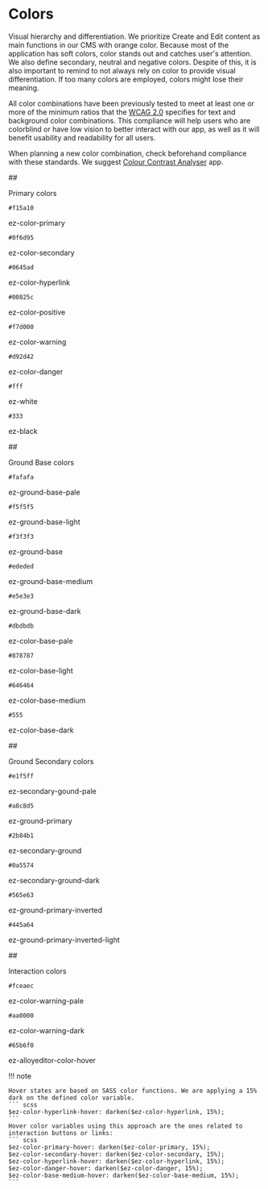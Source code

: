 # Colors

Visual hierarchy and differentiation. We prioritize Create and Edit content as main functions in our CMS with orange color. Because most of the application has soft colors, color stands out and catches user's attention. We also define secondary, neutral and negative colors. Despite of this, it is also important to remind to not always rely on color to provide visual differentiation. If too many colors are employed, colors might lose their meaning.

All color combinations have been previously tested to meet at least one or more of the minimum ratios that the [WCAG 2.0](https://www.w3.org/TR/WCAG20/) specifies for text and background color combinations. This compliance will help users who are colorblind or have low vision to better interact with our app, as well as it will benefit usability and readability for all users.

When planning a new color combination, check beforehand compliance with these standards. We suggest [Colour Contrast Analyser](https://www.paciellogroup.com/resources/contrastanalyser/) app.

##<div class="mgt-5 header-line">Primary colors</div>
<div class="wrapper-samples">
    <div class="color-box">
        <div class="color-frame ez-color-primary">
            <p class="color-code"><code>#f15a10</code></p>
        </div>
        <p class="color-label">ez-color-primary</p>
    </div>
    <div class="color-box">
        <div class="color-frame ez-color-secondary">
            <p class="color-code"><code>#0f6d95</code></p>
        </div>
        <p class="color-label">ez-color-secondary</p>
    </div>
    <div class="color-box">
        <div class="color-frame ez-color-hyperlink">
            <p class="color-code"><code>#0645ad</code></p>
        </div>
        <p class="color-label">ez-color-hyperlink</p>
    </div>
    <div class="color-box">
        <div class="color-frame ez-color-positive">
            <p class="color-code"><code>#00825c</code></p>
        </div>
        <p class="color-label">ez-color-positive</p>
    </div>
    <div class="color-box">
        <div class="color-frame ez-color-warning">
            <p class="color-code"><code>#f7d000</code></p>
        </div>
        <p class="color-label">ez-color-warning</p>
    </div>
    <div class="color-box">
        <div class="color-frame ez-color-danger">
            <p class="color-code"><code>#d92d42</code></p>
        </div>
        <p class="color-label">ez-color-danger</p>
    </div>
    <div class="color-box">
        <div class="color-frame color-frame-light ez-color-white">
            <p class="color-code"><code>#fff</code></p>
        </div>
        <p class="color-label">ez-white</p>
    </div>
    <div class="color-box">
        <div class="color-frame ez-color-black">
            <p class="color-code"><code>#333</code></p>
        </div>
        <p class="color-label">ez-black</p>
    </div>
</div>

##<div class="mgt-3 header-line">Ground Base colors</div>
<div class="wrapper-samples">
    <div class="color-box">
        <div class="color-frame color-frame-light ez-ground-base-pale">
            <p class="color-code"><code>#fafafa</code></p>
        </div>
        <p class="color-label">ez-ground-base-pale</p>
    </div>
    <div class="color-box">
        <div class="color-frame color-frame-light ez-ground-base-light">
            <p class="color-code"><code>#f5f5f5</code></p>
        </div>
        <p class="color-label">ez-ground-base-light</p>
    </div>
    <div class="color-box">
        <div class="color-frame color-frame-light ez-ground-base">
            <p class="color-code"><code>#f3f3f3</code></p>
        </div>
        <p class="color-label">ez-ground-base</p>
    </div>
    <div class="color-box">
        <div class="color-frame ez-ground-base-medium">
            <p class="color-code"><code>#ededed</code></p>
        </div>
        <p class="color-label">ez-ground-base-medium</p>
    </div>
    <div class="color-box">
        <div class="color-frame ez-ground-base-dark">
            <p class="color-code"><code>#e5e3e3</code></p>
        </div>
        <p class="color-label">ez-ground-base-dark</p>
    </div>
    <div class="color-box">
        <div class="color-frame ez-color-base-pale">
            <p class="color-code"><code>#dbdbdb</code></p>
        </div>
        <p class="color-label">ez-color-base-pale</p>
    </div>
    <div class="color-box">
        <div class="color-frame ez-color-base-light">
            <p class="color-code"><code>#878787</code></p>
        </div>
        <p class="color-label">ez-color-base-light</p>
    </div>
    <div class="color-box">
        <div class="color-frame ez-color-base-medium">
            <p class="color-code"><code>#646464</code></p>
        </div>
        <p class="color-label">ez-color-base-medium</p>
    </div>
    <div class="color-box">
        <div class="color-frame ez-color-base-dark">
            <p class="color-code"><code>#555</code></p>
        </div>
        <p class="color-label">ez-color-base-dark</p>
    </div>
</div>

##<div class="mgt-3 header-line">Ground Secondary colors</div>
<div class="wrapper-samples">
    <div class="color-box">
        <div class="color-frame color-frame-light ez-secondary-gound-pale">
            <p class="color-code"><code>#e1f5ff</code></p>
        </div>
        <p class="color-label">ez-secondary-gound-pale</p>
    </div>
    <div class="color-box">
        <div class="color-frame ez-ground-primary">
            <p class="color-code"><code>#a8c8d5</code></p>
        </div>
        <p class="color-label">ez-ground-primary</p>
    </div>
    <div class="color-box">
        <div class="color-frame ez-secondary-ground">
            <p class="color-code"><code>#2b84b1</code></p>
        </div>
        <p class="color-label">ez-secondary-ground</p>
    </div>
    <div class="color-box">
        <div class="color-frame ez-secondary-ground-dark">
            <p class="color-code"><code>#0a5574</code></p>
        </div>
        <p class="color-label">ez-secondary-ground-dark</p>
    </div>
    <div class="color-box">
        <div class="color-frame ez-ground-primary-inverted">
            <p class="color-code"><code>#565e63</code></p>
        </div>
        <p class="color-label">ez-ground-primary-inverted</p>
    </div>
    <div class="color-box">
        <div class="color-frame ez-ground-primary-inverted-light">
            <p class="color-code"><code>#445a64</code></p>
        </div>
        <p class="color-label">ez-ground-primary-inverted-light</p>
    </div>
</div>

##<div class="mgt-3 header-line">Interaction colors</div>
<div class="wrapper-samples">
    <div class="color-box">
        <div class="color-frame color-frame-light ez-color-warning-pale">
            <p class="color-code"><code>#fceaec</code></p>
        </div>
        <p class="color-label">ez-color-warning-pale</p>
    </div>
    <div class="color-box">
        <div class="color-frame ez-color-warning-dark">
            <p class="color-code"><code>#aa0000</code></p>
        </div>
        <p class="color-label">ez-color-warning-dark</p>
    </div>
    <div class="color-box">
        <div class="color-frame ez-alloyeditor-color-hover">
            <p class="color-code"><code>#65b6f0</code></p>
        </div>
        <p class="color-label">ez-alloyeditor-color-hover</p>
    </div>
</div>

!!! note

    Hover states are based on SASS color functions. We are applying a 15% dark on the defined color variable. 
    ``` scss
    $ez-color-hyperlink-hover: darken($ez-color-hyperlink, 15%);
    ```
    Hover color variables using this approach are the ones related to interaction buttons or links:
    ``` scss
    $ez-color-primary-hover: darken($ez-color-primary, 15%);
    $ez-color-secondary-hover: darken($ez-color-secondary, 15%);
    $ez-color-hyperlink-hover: darken($ez-color-hyperlink, 15%);
    $ez-color-danger-hover: darken($ez-color-danger, 15%);
    $ez-color-base-medium-hover: darken($ez-color-base-medium, 15%);
    ```
